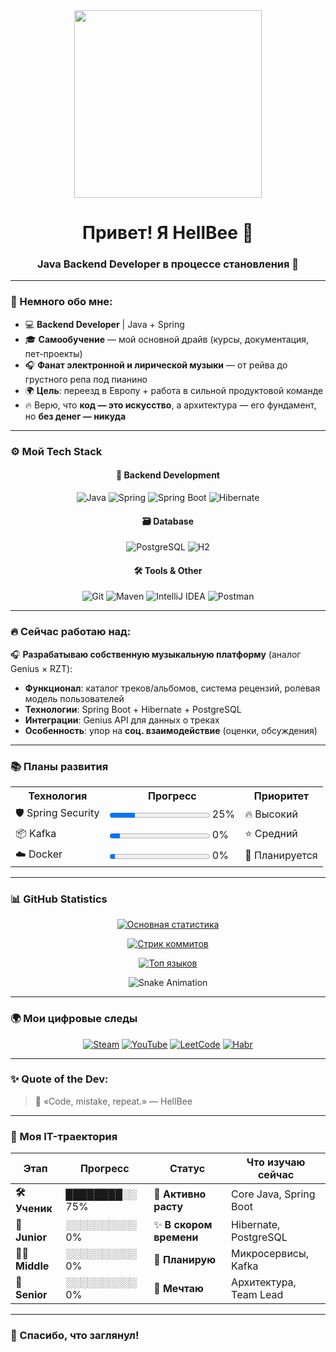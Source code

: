 <div id="header" align="center">
  <img src="https://media.giphy.com/media/v1.Y2lkPTc5MGI3NjExM21ndjE3cW96d3d4NHN0cGdraXNxZXNicGYzZWljeWd5cmVnMHpsaiZlcD12MV9zdGlja2Vyc19zZWFyY2gmY3Q9cw/jqhyQLMQNTXBLwcgQh/giphy.gif" width="300"/>
</div>

<h1 align="center">Привет! Я HellBee 👋</h1>
<h3 align="center">Java Backend Developer в процессе становления 🚀</h3>

---

### 🧠 Немного обо мне:
- 💻 **Backend Developer** | Java + Spring
- 🎓 **Самообучение** — мой основной драйв (курсы, документация, пет-проекты)
- 🎧 **Фанат электронной и лирической музыки** — от рейва до грустного репа под пианино
- 🌍 **Цель**: переезд в Европу + работа в сильной продуктовой команде
- 🔥 Верю, что **код — это искусство**, а архитектура — его фундамент, но **без денег — никуда**

---

### ⚙️ Мой Tech Stack

<div align="center">
  
#### 🍃 Backend Development
![Java](https://img.shields.io/badge/Java-ED8B00?style=for-the-badge&logo=openjdk&logoColor=white)
![Spring](https://img.shields.io/badge/Spring-6DB33F?style=for-the-badge&logo=spring&logoColor=white)
![Spring Boot](https://img.shields.io/badge/Spring_Boot-6DB33F?style=for-the-badge&logo=spring-boot&logoColor=white)
![Hibernate](https://img.shields.io/badge/Hibernate-59666C?style=for-the-badge&logo=hibernate&logoColor=white)

#### 🗃️ Database
![PostgreSQL](https://img.shields.io/badge/PostgreSQL-4169E1?style=for-the-badge&logo=postgresql&logoColor=white)
![H2](https://img.shields.io/badge/H2_Database-003545?style=for-the-badge&logo=h2&logoColor=white)

#### 🛠️ Tools & Other
![Git](https://img.shields.io/badge/Git-F05032?style=for-the-badge&logo=git&logoColor=white)
![Maven](https://img.shields.io/badge/Apache_Maven-C71A36?style=for-the-badge&logo=apache-maven&logoColor=white)
![IntelliJ IDEA](https://img.shields.io/badge/IntelliJ_IDEA-000000?style=for-the-badge&logo=intellij-idea&logoColor=white)
![Postman](https://img.shields.io/badge/Postman-FF6C37?style=for-the-badge&logo=postman&logoColor=white)

</div>

---

### 🔥 Сейчас работаю над:
🎧 **Разрабатываю собственную музыкальную платформу** (аналог Genius × RZT):
- **Функционал**: каталог треков/альбомов, система рецензий, ролевая модель пользователей
- **Технологии**: Spring Boot + Hibernate + PostgreSQL
- **Интеграции**: Genius API для данных о треках
- **Особенность**: упор на **соц. взаимодействие** (оценки, обсуждения)

---

### 📚 Планы развития

<table align="center">
  <tr>
    <th>Технология</th>
    <th>Прогресс</th>
    <th>Приоритет</th>
  </tr>
  <tr>
    <td>🛡️ Spring Security</td>
    <td><progress value="25" max="100"></progress> 25%</td>
    <td>🔥 Высокий</td>
  </tr>
  <tr>
    <td>📦 Kafka</td>
    <td><progress value="10" max="100"></progress> 0%</td>
    <td>⭐ Средний</td>
  </tr>
  <tr>
    <td>☁️ Docker</td>
    <td><progress value="5" max="100"></progress> 0%</td>
    <td>📅 Планируется</td>
  </tr>
</table>

---

### 📊 GitHub Statistics

<div align="center">

[![Основная статистика](https://github-readme-stats.vercel.app/api?username=HellBee404&show_icons=true&theme=radical&include_all_commits=true&count_private=true)](https://github.com/HellBee404)

[![Стрик коммитов](https://github-readme-streak-stats.herokuapp.com/?user=HellBee404&theme=radical&date_format=j%20M%5B%20Y%5D)](https://git.io/streak-stats)

[![Топ языков](https://github-readme-stats.vercel.app/api/top-langs/?username=HellBee404&layout=compact&theme=radical&hide=html,css,scss)](https://github.com/HellBee404)

![Snake Animation](https://raw.githubusercontent.com/HellBee404/HellBee404/output/snake.svg)

</div>

---

### 🌍 Мои цифровые следы

<div align="center">

[![Steam](https://custom-icon-badges.demolab.com/badge/-Steam-000000?style=for-the-badge&logo=steam&logoColor=white)](https://steamcommunity.com/id/Pcehl/)
[![YouTube](https://custom-icon-badges.demolab.com/badge/-YouTube-FF0000?style=for-the-badge&logo=youtube&logoColor=white)](https://youtube.com/@HellBeeIT)
[![LeetCode](https://custom-icon-badges.demolab.com/badge/-LeetCode-FFA116?style=for-the-badge&logo=leetcode&logoColor=black)](https://leetcode.com/u/Tryapka/)
[![Habr](https://custom-icon-badges.demolab.com/badge/-Habr-65A3BE?style=for-the-badge&logo=habr&logoColor=white)](https://habr.com/ru/users/HelllBee/)

</div>

---

### ✨ Quote of the Dev:
> 💬 «Code, mistake, repeat.» — HellBee

---

### 🚀 Моя IT-траектория

<div align="center">

| Этап          | Прогресс       | Статус                | Что изучаю сейчас      |
|---------------|----------------|-----------------------|------------------------|
| **🛠️ Ученик** | ████████░░ 75% | 🐣 **Активно расту**  | Core Java, Spring Boot |
| **👶 Junior** | ░░░░░░░░░░ 0% | ✨ **В скором времени** | Hibernate, PostgreSQL  |
| **🧑‍💻 Middle** | ░░░░░░░░░░ 0%  | 🌱 **Планирую**       | Микросервисы, Kafka   |
| **🧠 Senior** | ░░░░░░░░░░ 0%  | 🚀 **Мечтаю**         | Архитектура, Team Lead |

</div>


---

### 🖤 Спасибо, что заглянул!

